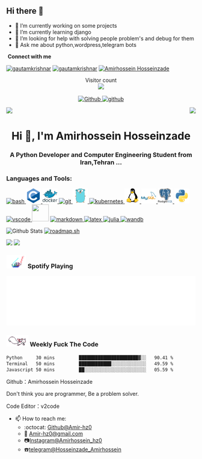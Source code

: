 ## Hi there 👋

- 🔭 I’m currently working on some projects
- 🌱 I’m currently learning django
- 🤔 I’m looking for help with solving people problem's and debug for them
- 💬 Ask me about python,wordpress,telegram bots

 &nbsp;**Connect with me**
<p align="left">
<a href="https://twitter.com/gautamkrishnar" target="blank"><img align="center" src="https://raw.githubusercontent.com/rahuldkjain/github-profile-readme-generator/master/src/images/icons/Social/twitter.svg" alt="gautamkrishnar" height="30" width="40" /></a>
<a href="https://linkedin.com/in/gautamkrishnar" target="blank"><img align="center" src="https://raw.githubusercontent.com/rahuldkjain/github-profile-readme-generator/master/src/images/icons/Social/linked-in-alt.svg" alt="gautamkrishnar" height="30" width="40" /></a>
<a href="https://instagram.com/Amirhossein_hz0" target="blank"><img align="center" src="https://raw.githubusercontent.com/rahuldkjain/github-profile-readme-generator/master/src/images/icons/Social/instagram.svg" alt="Amirhossein Hosseinzade" height="30" width="40" /></a>

<p align="center">
  Visitor count<br>
  <img src="https://profile-counter.glitch.me/itgoyo/count.svg" />
</p>

<p align="center">
  <a href="https://Github.com/Amir-hz0">
        <img alt="Github"
            src="https://img.shields.io/github/followers/Amir-hz0?style=social" />
    </a>
    <a href="https://github.com/Amir-hz0">
        <img alt="github"
            src="https://img.shields.io/github/stars/Amir-hz0/Blog-BackEnd" />
    </a>
    <!--<a href="https://www.zhihu.com/people/mkosto">
        <img
            src="https://img.shields.io/badge/dynamic/json?label=%E7%9F%A5%E4%B9%8E%E5%85%B3%E6%B3%A8&labelColor=0084ff&color=282c34&query=%24.data.totalSubs&url=https%3A%2F%2Fapi.spencerwoo.com%2Fsubstats%2F%3Fsource%3Dzhihu%26queryKey%3Dmkosto&longCache=true" />
    </a>
    <a href="https://juejin.cn/user/2348212565837165">
        <img alt="juejin"
            src="https://img.shields.io/badge/%E6%8E%98%E9%87%91-2022%E5%B9%B4%E5%BA%A6%E6%91%B8%E9%B1%BC%E4%BD%9C%E8%80%851%E5%90%8D-%23007fff" />
    </a>
     <a href="https://www.youtube.com/channel/UCpCzS_uKS1zzOAUjuuBNXDQ">
       <img alt="YouTube Channel Views" src="https://img.shields.io/youtube/channel/views/UCpCzS_uKS1zzOAUjuuBNXDQ">
    </a> -->
</p>

<p>
  <a href="https://count.getloli.com/"><img src="https://count.getloli.com/get/@:Amir-hz0"></a>
  <img src="https://weather-icon.journeyad.repl.co/@Tehran?v=1" align="right">
</p>

<h1 align="center">Hi 👋, I'm Amirhossein Hosseinzade</h1>
<h3 align="center">A Python Developer and Computer Engineering Student from Iran,Tehran ...</h3>

<h3 align="left">Languages and Tools:</h3>
<p align="left">  <a href="https://www.gnu.org/software/bash/" target="_blank"> <img src="https://www.vectorlogo.zone/logos/gnu_bash/gnu_bash-icon.svg" alt="bash" width="40" height="40"/> </a> <a href="https://www.cprogramming.com/" target="_blank"> <img src="https://raw.githubusercontent.com/devicons/devicon/master/icons/c/c-original.svg" alt="c" width="40" height="40"/> </a>  <a href="https://www.docker.com/" target="_blank"> <img src="https://raw.githubusercontent.com/devicons/devicon/master/icons/docker/docker-original-wordmark.svg" alt="docker" width="40" height="40"/> </a> <a href="https://git-scm.com/" target="_blank"> <img src="https://www.vectorlogo.zone/logos/git-scm/git-scm-icon.svg" alt="git" width="40" height="40"/> </a> <a href="https://golang.org" target="_blank"> <img src="https://raw.githubusercontent.com/devicons/devicon/master/icons/go/go-original.svg" alt="go" width="40" height="40"/> </a>  <a href="https://kubernetes.io" target="_blank"> <img src="https://www.vectorlogo.zone/logos/kubernetes/kubernetes-icon.svg" alt="kubernetes" width="40" height="40"/> </a> <a href="https://www.linux.org/" target="_blank"> <img src="https://raw.githubusercontent.com/devicons/devicon/master/icons/linux/linux-original.svg" alt="linux" width="40" height="40"/> </a>  <a href="https://www.mysql.com/" target="_blank"> <img src="https://raw.githubusercontent.com/devicons/devicon/master/icons/mysql/mysql-original-wordmark.svg" alt="mysql" width="40" height="40"/> </a> <a href="https://www.postgresql.org" target="_blank"> <img src="https://raw.githubusercontent.com/devicons/devicon/master/icons/postgresql/postgresql-original-wordmark.svg" alt="postgresql" width="40" height="40"/> </a> <a href="https://www.python.org" target="_blank"> <img src="https://raw.githubusercontent.com/devicons/devicon/master/icons/python/python-original.svg" alt="python" width="40" height="40"/> </a> <a href ="https://code.visualstudio.com/" target="_blank"> <img src="https://cdn.jsdelivr.net/gh/devicons/devicon/icons/vscode/vscode-original.svg" alt="vscode" width="40" height="40"/> </a><a href="https://docs.docker.com/compose/" target="_blank"><img src="https://github.com/docker/compose/raw/v2/logo.png?raw=true" width="45" height="45"></a> <a href="https://www.markdownguide.org/" target="_blank"> <img src="https://d33wubrfki0l68.cloudfront.net/f1f475a6fda1c2c4be4cac04033db5c3293032b4/513a4/assets/images/markdown-mark-white.svg" alt="markdown" width="40" height="40"/> </a> <a href="https://www.latex-project.org/" targer="_blank"> <img src="https://www.latex-project.org/img/latex-project-logo.svg" alt="latex" width="60" height="40"/> </a> <a href="https://julialang.org/" target="_blank"> <img src="https://julialang.org/assets/infra/logo.svg" alt="julia" width="40" height="40"/> </a> <a href="https://wandb.ai/site" target="_blank"> <img src="https://site.wandb.ai/wp-content/uploads/2023/05/63bee4a1231a4318b921d672_logo.svg" alt="wandb" width="40" height="40"/> </a>
</p>


![Github Stats](https://github-readme-stats.vercel.app/api?username=Amir-hz0&bg_color=30,e96443,904e95&title_color=fff&text_color=fff)
[![roadmap.sh](https://roadmap.sh/card/wide/667ee1b3fd607366927559fe?variant=dark&roadmaps=ai-data-scientist%2Cgolang%2Cbackend%2Cmlops)](https://roadmap.sh)

![](https://raw.githubusercontent.com/Amir-hz0/github-stats-transparent/output/generated/overview.svg)
![](https://raw.githubusercontent.com/Amir-hz0/github-stats-transparent/output/generated/languages.svg)

<!--
<details open>
 <summary> 😇 <b>Medium Published articles</b>: </summary>
<br>
    <a target="_blank" href="https://github-readme-medium-recent-article.vercel.app/medium/@itgoyo/0"><img src="https://github-readme-medium-recent-article.vercel.app/medium/@itgoyo/0" alt="Recent Article 0"></a>
  <br>
    <a target="_blank" href="https://github-readme-medium-recent-article.vercel.app/medium/@itgoyo/1"><img src="https://github-readme-medium-recent-article.vercel.app/medium/@itgoyo/1" alt="Recent Article 1"></a>
  <br>
    <a target="_blank" href="https://github-readme-medium-recent-article.vercel.app/medium/@itgoyo/2"><img src="https://github-readme-medium-recent-article.vercel.app/medium/@itgoyo/2" alt="Recent Article 2"></a>
  <br>

</details>
-->

<!--
### Latest Tweets

<p><a href="https://www.twitter.com/itgoyo"><img src="https://github-readme-twitter-gazf.vercel.app/api?id=itgoyo&amp;layout=wide" alt="github-readme-twitter"></a></p>

-->

### <img height="35" src="https://github.com/MauricioRB06/MauricioRB06/blob/22208bb6a882ece00d2e516b358bf5d5b41a0875/Assets/Pepe.gif"> Spotify Playing

![spotify-github-profile](https://github.com/kittinan/spotify-github-profile/blob/master/img/natemoo-re.svg)
<!-- [![spotify-github-profile](https://spotify-github-profile.vercel.app/api/view?uid=g9mmploi6sdrg6sk0xosqex2u&cover_image=true&theme=default)](https://github.com/kittinan/spotify-github-profile) -->


### <img height="30" src="https://github.com/MauricioRB06/MauricioRB06/blob/22208bb6a882ece00d2e516b358bf5d5b41a0875/Assets/Contact_Me.gif"> Weekly Fuck The Code

<!--START_SECTION:waka-->

```text
Python     30 mins         ██████████████████████▓░░   90.41 %
Terminal   50 mins         ████████████░░░░░░░░░░░░░   49.59 %
Javascript 50 mins         ██░░░░░░░░░░░░░░░░░░░░░░░   05.59 %
```

<!--END_SECTION:waka-->



Github：Amirhossein Hosseinzade

Don't think you are programmer, Be a problem solver.

Code Editor：v2code

- 📫 How to reach me:
    - :octocat: [Github@Amir-hz0](https://github.com/Amir-hz0)
    - :email: [Amir-hz0@gmail.com](mailto:Hosseinzade_Amirhossein1400@gmail.com)
    <!--- :tv: [Youtube@itgoyo](https://www.youtube.com/channel/UCpCzS_uKS1zzOAUjuuBNXDQ?view_as=subscriber)-->   
    - :camera:[Instagram@Amirhossein_hz0](https://www.instagram.com/Amirhossein_hz0/)
    - :phone:[telegram@Hosseinzade_Amirhossein](https://t.me/Hosseinzade_Amirhossein)
